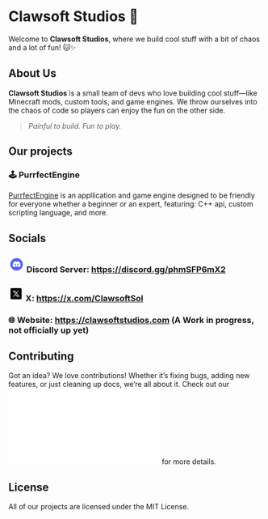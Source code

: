 # Clawsoft Studios 🐾

Welcome to **Clawsoft Studios**, where we build cool stuff with a bit of chaos and a lot of fun! 🐱✨

## About Us

**Clawsoft Studios** is a small team of devs who love building cool stuff—like Minecraft mods, custom tools, and game engines. We throw ourselves into the chaos of code so players can enjoy the fun on the other side.

> *Painful to build. Fun to play.*

## Our projects

### 🕹️ PurrfectEngine

[PurrfectEngine](https://github.com/ClawsoftStudios/PurrfectEngine) is an appllication and game engine designed to be friendly for everyone whether a beginner or an expert, featuring: C++ api, custom scripting language, and more.


## Socials

### ![](./Emojis/discord.png) Discord Server: https://discord.gg/phmSFP6mX2
### ![](./Emojis/twitterx.png) X: https://x.com/ClawsoftSol
### 🌐 Website: https://clawsoftstudios.com (A Work in progress, not officially up yet)

## Contributing

Got an idea? We love contributions! Whether it’s fixing bugs, adding new features, or just cleaning up docs, we’re all about it. Check out our ![Contributing Guide](CONTRIBUTING.md) for more details.

## License

All of our projects are licensed under the MIT License.
